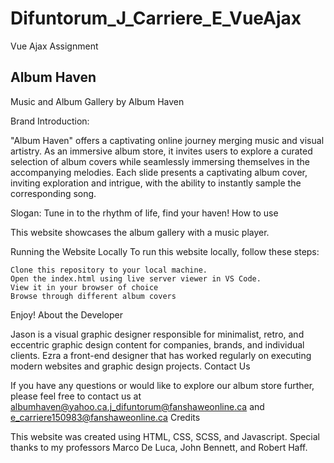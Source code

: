 # Difuntorum_J_Carriere_E_VueAjax
Vue Ajax Assignment

## Album Haven
Music and Album Gallery by Album Haven

Brand Introduction:

"Album Haven" offers a captivating online journey merging music and visual artistry. As an immersive album store, it invites users to explore a curated selection of album covers while seamlessly immersing themselves in the accompanying melodies. Each slide presents a captivating album cover, inviting exploration and intrigue, with the ability to instantly sample the corresponding song.

Slogan: Tune in to the rhythm of life, find your haven!
How to use

This website showcases the album gallery with a music player.

Running the Website Locally
To run this website locally, follow these steps:

    Clone this repository to your local machine.
    Open the index.html using live server viewer in VS Code.
    View it in your browser of choice
    Browse through different album covers

Enjoy!
About the Developer

Jason is a visual graphic designer responsible for minimalist, retro, and eccentric graphic design content for companies, brands, and individual clients. Ezra a front-end designer that has worked regularly on executing modern websites and graphic design projects.
Contact Us

If you have any questions or would like to explore our album store further, please feel free to contact us at albumhaven@yahoo.ca,j_difuntorum@fanshaweonline.ca and e_carriere150983@fanshaweonline.ca
Credits

This website was created using HTML, CSS, SCSS, and Javascript. Special thanks to my professors Marco De Luca, John Bennett, and Robert Haff.